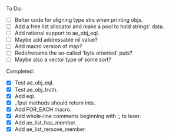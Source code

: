 To Do:
- [ ] Better code for aligning type strs when printing objs.
- [ ] Add a free list allocator and make a pool to hold strings' data.
- [ ] Add rational support to ae_obj_eql.
- [ ] Maybe add addressable nil value?
- [ ] Add macro version of map?
- [ ] Redo/rename the so-called 'byte oriented' puts?
- [ ] Maybe also a vector type of some sort?

Completed:
- [x] Test ae_obj_eql.
- [x] Test ae_obj_truth.
- [x] Add eql.
- [x] _fput methods should return ints.
- [x] Add FOR_EACH macro.
- [x] Add whole-line comments beginning with ;; to lexer.
- [x] Add ae_list_has_member.
- [x] Add ae_list_remove_member.
